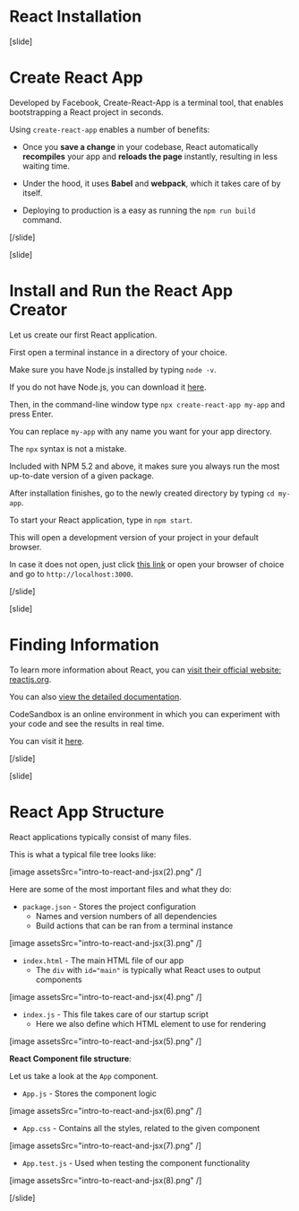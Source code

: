 # React Installation

[slide]

# Create React App

Developed by Facebook, Create-React-App is a terminal tool, that enables bootstrapping a React project in seconds.

Using `create-react-app` enables a number of benefits:

- Once you **save a change** in your codebase, React automatically **recompiles** your app and **reloads the page** instantly, resulting in less waiting time.

- Under the hood, it uses **Babel** and **webpack**, which it takes care of by itself.

- Deploying to production is a easy as running the `npm run build` command.

[/slide]


[slide]

# Install and Run the React App Creator

Let us create our first React application.

First open a terminal instance in a directory of your choice.

Make sure you have Node.js installed by typing `node -v`.

If you do not have Node.js, you can download it [here](https://nodejs.org/en/).

Then, in the command-line window type `npx create-react-app my-app` and press Enter.

You can replace `my-app` with any name you want for your app directory.

The `npx` syntax is not a mistake.

Included with NPM 5.2 and above, it makes sure you always run the most up-to-date version of a given package.

After installation finishes, go to the newly created directory by typing `cd my-app`.

To start your React application, type in `npm start`.

This will open a development version of your project in your default browser.

In case it does not open, just click [this link](http://localhost:3000) or open your browser of choice and go to `http://localhost:3000`.

[/slide]


[slide]

# Finding Information

To learn more information about React, you can [visit their official website: reactjs.org](https://reactjs.org/).

You can also [view the detailed documentation](https://reactjs.org/docs/installation.html).

CodeSandbox is an online environment in which you can experiment with your code and see the results in real time.

You can visit it [here](https://codesandbox.io/).

[/slide]




[slide]

# React App Structure

React applications typically consist of many files.

This is what a typical file tree looks like:

[image assetsSrc="intro-to-react-and-jsx(2).png" /]

Here are some of the most important files and what they do:

- `package.json` - Stores the project configuration
  - Names and version numbers of all dependencies
  - Build actions that can be ran from a terminal instance

[image assetsSrc="intro-to-react-and-jsx(3).png" /]


- `index.html` - The main HTML file of our app
  - The `div` with `id="main"` is typically what React uses to output components

[image assetsSrc="intro-to-react-and-jsx(4).png" /]


- `index.js` - This file takes care of our startup script
  - Here we also define which HTML element to use for rendering
  
[image assetsSrc="intro-to-react-and-jsx(5).png" /]


**React Component file structure**:

Let us take a look at the `App` component.

- `App.js` - Stores the component logic
  
[image assetsSrc="intro-to-react-and-jsx(6).png" /]


- `App.css` - Contains all the styles, related to the given component

[image assetsSrc="intro-to-react-and-jsx(7).png" /]


- `App.test.js` - Used when testing the component functionality

[image assetsSrc="intro-to-react-and-jsx(8).png" /]

[/slide]
